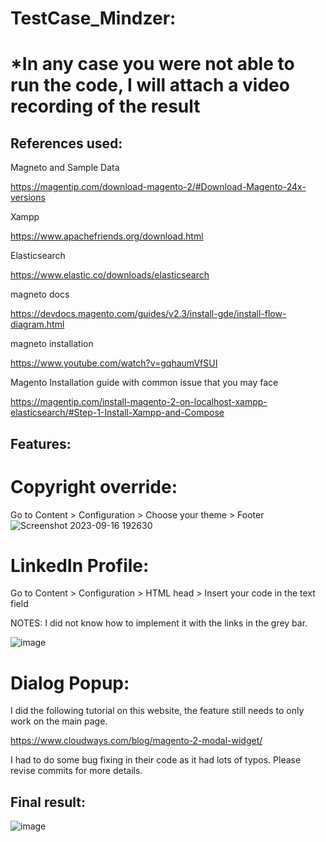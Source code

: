 # TestCase_Mindzer:
#  *In any case you were not able to run the code, I will attach a video recording of the result

## References used:

Magneto and Sample Data

https://magentip.com/download-magento-2/#Download-Magento-24x-versions 

Xampp

https://www.apachefriends.org/download.html

Elasticsearch

https://www.elastic.co/downloads/elasticsearch

magneto docs

https://devdocs.magento.com/guides/v2.3/install-gde/install-flow-diagram.html

magneto installation

https://www.youtube.com/watch?v=gqhaumVfSUI

Magento Installation guide with common issue that you may face

https://magentip.com/install-magento-2-on-localhost-xampp-elasticsearch/#Step-1-Install-Xampp-and-Compose

##  Features:

# Copyright override:
Go to Content > Configuration > Choose your theme > Footer
![Screenshot 2023-09-16 192630](https://github.com/AhmedMakhlooqDev/TestCase_Mindzer/assets/76881779/a1924768-b4a6-4aca-9190-e854348d50f6)

# LinkedIn Profile:
Go to Content > Configuration > HTML head > Insert your code in the text field 

NOTES: I did not know how to implement it with the links in the grey bar.

![image](https://github.com/AhmedMakhlooqDev/TestCase_Mindzer/assets/76881779/f10888c8-a713-4aa3-ad7e-62581b384d2b)

# Dialog Popup:
I did the following tutorial on this website, the feature still needs to only work on the main page.

https://www.cloudways.com/blog/magento-2-modal-widget/ 

I had to do some bug fixing in their code as it had lots of typos. Please revise commits for more details.

## Final result: 
![image](https://github.com/AhmedMakhlooqDev/TestCase_Mindzer/assets/76881779/c337e6a5-3d28-4b86-b150-9948ded89892)

